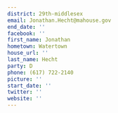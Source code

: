 ```yaml
---
district: 29th-middlesex
email: Jonathan.Hecht@mahouse.gov
end_date: ''
facebook: ''
first_name: Jonathan
hometown: Watertown
house_url: ''
last_name: Hecht
party: D
phone: (617) 722-2140
picture: ''
start_date: ''
twitter: ''
website: ''
---
```

